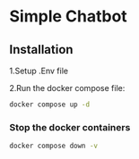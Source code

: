 # Simple Chatbot

## Installation

1.Setup .Env file

2.Run the docker compose file:
```bash
docker compose up -d
```

### Stop the docker containers
  ```bash
  docker compose down -v
  ```